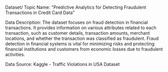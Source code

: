 Dataset/ Topic Name: "Predictive Analytics for Detecting Fraudulent Transactions in Credit Card Data"

Data Description: The dataset focuses on fraud detection in financial transactions. It provides information on various attributes related to each transaction, such as customer details, transaction amounts, merchant locations, and whether the transaction was classified as fraudulent. Fraud detection in financial systems is vital for minimizing risks and protecting financial institutions and customers from economic losses due to fraudulent activities.

Data Source: Kaggle - Traffic Violations in USA Dataset
